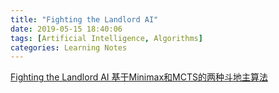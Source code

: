 ```yaml
---
title: "Fighting the Landlord AI"
date: 2019-05-15 18:40:06
tags: [Artificial Intelligence, Algorithms]
categories: Learning Notes
---
```


[Fighting the Landlord AI 基于Minimax和MCTS的两种斗地主算法](https://github.com/leyiqiang/fighting_the_landlord/blob/master/project.pdf)
